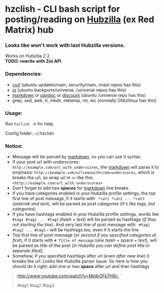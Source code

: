 # hzclish - CLI bash script for posting/reading on [Hubzilla](https://project.hubzilla.org/) (ex Red Matrix) hub

### Looks like won't work with last Hubzilla versions.
Works on Hubzilla 2.2  
**TODO: rewrite with Zot API**

### Dependencies:

* [curl](https://curl.haxx.se/) (ubuntu updates/main, security/main, /main repos has this)
* [jq](https://stedolan.github.io/jq/) (ubuntu backports/universe, /universe repos has this)
* [markdown][mdown] or [pandoc](http://pandoc.org/) or [discount](https://github.com/Orc/discount) (ubuntu /universe repo has this)
* grep, sed, awk, tr, mkdir, mktemp, rm, wc (normally GNU/linux has this)

### Usage:

Run `hzclish -h` for help.

Config folder: ~/.hzclish

### Notice:

* Message will be parsed by [markdown][mdown], so you can use it syntax
* If your post url with underscores: `http://example.com/url_with_underscores`, the [markdown][mdown] will parse it to emphasis: `http://example.com/url<em>with</em>underscores`, which is breaks the url,  so wrap  url  in `<>` like this: `<http://example.com/url_with_underscores>`
* Don't forget to add two **spaces** for [markdown][mdown] line breaks
* If you have categories enabled in your Hubzilla profile settings, the top first line of post message, if it starts with ` *cat1 *cat2 ... *cat3` (*asterisk and text*), will be parsed as post categories (*It's like tags, but categories*)
* If you have hashtags enabled in your Hubzilla profile settings, words like ` #tag1 #tag2 ... #tag3` (*hash \+ text*) will be parsed as hashtags (*if they not starting the line*). And very last line of post message with ` #tag1 #tag2 ... #tag3` – will be hashtags too, even if it starts the line
* Top first line of post message (*or second if you specified categories at first*), if it starts with `# Title of message` (*one hash \+ space \+ text*), will be parsed as title of the post (*In Hubzilla you can define post title in separate filed*);
* Somehow, if you specified hashtags after url (*even after new line*) it breaks the url. Looks like Hubzilla parser issue. So here is how you should do it right: add one or two **space**  after url and then hashtags

> http://www.youtube.com/watch?v=MejbOFk7H6c`  `  
>
> \#tag1 \#tag2 \#tag3


[mdown]: http://daringfireball.net/projects/markdown/syntax